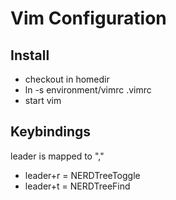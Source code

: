 # Vim Configuration

## Install
* checkout in homedir
* ln -s environment/vimrc .vimrc
* start vim

## Keybindings
leader is mapped to ","
* leader+r = NERDTreeToggle
* leader+t = NERDTreeFind
